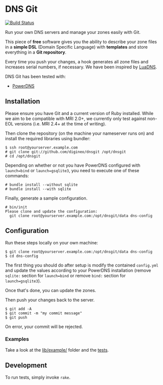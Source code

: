# DNS Git

[![Build Status](https://travis-ci.org/digineo/dnsgit.svg?branch=master)](https://travis-ci.org/digineo/dnsgit)

Run your own DNS servers and manage your zones easily with Git.

This piece of **free** software gives you the ability to describe your zone
files in a **simple DSL** (Domain Specific Language) with **templates** and
store everything in a **Git repository**.

Every time you push your changes, a hook generates all zone files and increases
serial numbers, if necessary. We have been inspired by [LuaDNS](http://www.luadns.com/).

DNS Git has been tested with:
* [PowerDNS](https://www.powerdns.com/)


## Installation

Please ensure you have Git and a current version of Ruby installed. While
we aim to be compatible with MRI 2.0+, we currently only test against
non-EOL versions (i.e. MRI 2.4+ at the time of writing).

Then clone the repository (on the machine your nameserver runs on) and
install the required libraries using bundler:

```console
$ ssh root@yourserver.example.com
# git clone git://github.com/digineo/dnsgit /opt/dnsgit
# cd /opt/dnsgit
```

Depending on whether or not you have PowerDNS configured with
`launch=bind` or `launch=gsqlite3`, you need to execute one of these
commands:

```console
# bundle install --without sqlite
# bundle install --with sqlite
```

Finally, generate a sample configuration.

```console
# bin/init
Please clone and update the configuration:
  git clone root@yourserver.example.com:/opt/dnsgit/data dns-config
```


## Configuration

Run these steps locally on your own machine:

```console
$ git clone root@yourserver.example.com:/opt/dnsgit/data dns-config
$ cd dns-config
```

The first thing you should do after setup is modify the contained
`config.yml` and update the values according to your PowerDNS
installation (remove `sqlite:` section for `launch=bind` or remove
`bind:` section for `launch=gsqlite3`).

Once that's done, you can update the zones.

Then push your changes back to the server.

```console
$ git add -A
$ git commit -m "my commit message"
$ git push
```

On error, your commit will be rejected.


### Examples

Take a look at the [lib/example/](https://github.com/digineo/dnsgit/tree/master/lib/example)
folder and the [tests](https://github.com/digineo/dnsgit/tree/master/tests/zone_test.rb).


## Development

To run tests, simply invoke `rake`.
